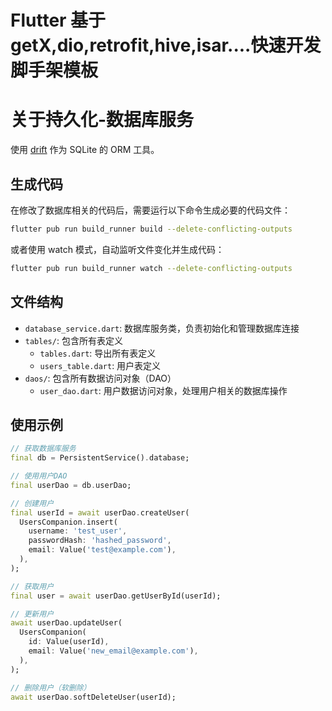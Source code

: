 # Flutter 基于getX,dio,retrofit,hive,isar....快速开发脚手架模板

# 关于持久化-数据库服务


使用 [drift](https://drift.simonbinder.eu/) 作为 SQLite 的 ORM 工具。

## 生成代码

在修改了数据库相关的代码后，需要运行以下命令生成必要的代码文件：

```bash
flutter pub run build_runner build --delete-conflicting-outputs
```

或者使用 watch 模式，自动监听文件变化并生成代码：

```bash
flutter pub run build_runner watch --delete-conflicting-outputs
```

## 文件结构

- `database_service.dart`: 数据库服务类，负责初始化和管理数据库连接
- `tables/`: 包含所有表定义
  - `tables.dart`: 导出所有表定义
  - `users_table.dart`: 用户表定义
- `daos/`: 包含所有数据访问对象（DAO）
  - `user_dao.dart`: 用户数据访问对象，处理用户相关的数据库操作

## 使用示例

```dart
// 获取数据库服务
final db = PersistentService().database;

// 使用用户DAO
final userDao = db.userDao;

// 创建用户
final userId = await userDao.createUser(
  UsersCompanion.insert(
    username: 'test_user',
    passwordHash: 'hashed_password',
    email: Value('test@example.com'),
  ),
);

// 获取用户
final user = await userDao.getUserById(userId);

// 更新用户
await userDao.updateUser(
  UsersCompanion(
    id: Value(userId),
    email: Value('new_email@example.com'),
  ),
);

// 删除用户（软删除）
await userDao.softDeleteUser(userId);
``` 